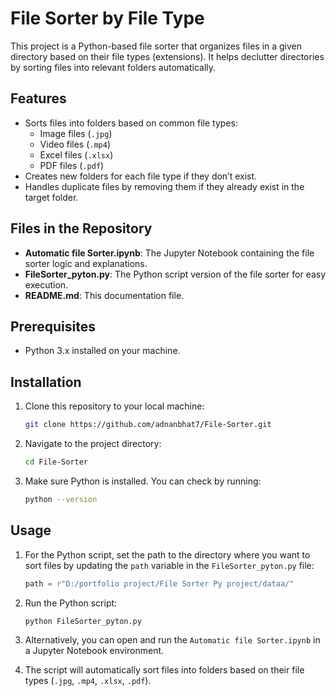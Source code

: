 # File Sorter by File Type

This project is a Python-based file sorter that organizes files in a given directory based on their file types (extensions). It helps declutter directories by sorting files into relevant folders automatically.

## Features
- Sorts files into folders based on common file types:
  - Image files (`.jpg`)
  - Video files (`.mp4`)
  - Excel files (`.xlsx`)
  - PDF files (`.pdf`)
- Creates new folders for each file type if they don’t exist.
- Handles duplicate files by removing them if they already exist in the target folder.

## Files in the Repository
- **Automatic file Sorter.ipynb**: The Jupyter Notebook containing the file sorter logic and explanations.
- **FileSorter_pyton.py**: The Python script version of the file sorter for easy execution.
- **README.md**: This documentation file.

## Prerequisites
- Python 3.x installed on your machine.

## Installation
1. Clone this repository to your local machine:
    ```bash
    git clone https://github.com/adnanbhat7/File-Sorter.git
    ```

2. Navigate to the project directory:
    ```bash
    cd File-Sorter
    ```

3. Make sure Python is installed. You can check by running:
    ```bash
    python --version
    ```

## Usage
1. For the Python script, set the path to the directory where you want to sort files by updating the `path` variable in the `FileSorter_pyton.py` file:
    ```python
    path = r"D:/portfolio project/File Sorter Py project/dataa/"
    ```

2. Run the Python script:
    ```bash
    python FileSorter_pyton.py
    ```

3. Alternatively, you can open and run the `Automatic file Sorter.ipynb` in a Jupyter Notebook environment.

4. The script will automatically sort files into folders based on their file types (`.jpg`, `.mp4`, `.xlsx`, `.pdf`).
